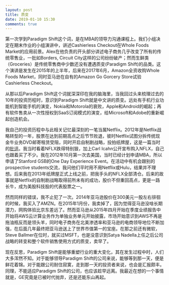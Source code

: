 ```yaml
---
layout: post
title: 质变
date: 2019-01-10 15:30
comments: true
---
```

第一次学到Paradigm Shift这个词，是在MBA的领导力沟通课程上。我们小组决定在期末作业的小组演讲中，讲述Cashierless Checkout在Whole Foods Market的应用前景。Alex在他负责的开头部分讲述电子商务几乎改变了所有的传统零售业，一批如Borders, Circuit City这样的公司纷纷破产；然而生鲜类（Groceries）是传统零售商中少数还没有遭遇质变(Paradigm Shift)的品类。这个演讲是发生在2015年的上半年，后来在2017年6月，Amazon全资收购Whole Foods Market，同时亚马逊在自有的Amazon Go Gorcery Store试验Cashierless Checkout。

从那以后Paradigm Shift这个词就深深印在我的脑海里，当我回过头来梳理过去的10年的投资历程时，意识到Paradigm Shift就是中文讲的质变。远处有手机行业功能机到智能手机的演变，Nokia和Motorola的衰败，Apple和Android的崛起；再有软件售卖从一次性授权到SaaS订阅模式的演变，给Microsoft和Adobe的重新崛起创造机会。

我自己的投资历程中与此相关记忆最深刻的一笔当属Netflix。2012年是Netflix战略转型的一年，股票在达到前期高点之后节节败退，彼时Netflix试图分拆传统现金牛业务DVD邮寄租赁受阻，同时开启自制剧战略，投拍纸牌屋，这是一篇当时的<a href="https://www.forbes.com/sites/jamesmarshallcrotty/2012/05/03/netflix-ceo-reed-hastings-blew-12-billion-in-market-cap-so-why-should-we-listen-to-him-about-education/" rel="nofollow">批评</a>。我当时看着NFLX跌得特别狠，加上Carl Icahn公开宣布购入NFLX，自己也跟着买了不少。我在2012年10月第一次去美国，当时已经计划申请MBA，所以申请了Stanford GSB的One Day Experience Event。在活动中有机会跟别的prospective students交流，我问他们平时用不用Netflix或Hulu，结果并不理想。后来我在2013年纸牌屋正式上线之前，把我手头的NFLX全部清仓。后来的故事就是Netflix的自制剧战略取得前所未有的成功，股价不但重回高点，更是一路长牛，成为美股科技股的代表股票之一。

然而同样的错误，我不止犯了一次。2014年亚马逊股价在300美元一股左右徘徊的时候，我买入了AMZN。在2015年1月份，我卖掉了，因为觉得亚马逊没啥长期潜力，网购体验比京东差远了。然而亚马逊从2015年四月开始在季度业绩报告中开始将AWS云计算业务作为单独业务单元开始披露，市场开始意识到AWS不再是拖油瓶反而是领头羊，同时电子商务在北美渗透率和亚马逊的电商领导地位不断加强，在后面几年最终把亚马逊送上了世界市值第一的宝座。在那之前还有微软，Steve Ballmer在位时，就买过MSFT，也是没意识到Satya Nadella上任之后公司战略的转变和整个软件销售使用方式的质变，卖早了。

现在反思，Paradigm Shift是能够重塑行业的重大变化，其在发生过程中时，人们大多浑然不知。对于能够领导Paradigm Shift的公司来说，能够等到那一天，便是鲜花着锦。对于能跟公司耐住寂寞，走到那一天的投资者来说，也会是汇报颇丰。同理，不能适应Paradigm Shift的公司，也应该趁早远离。我最近在想的一个事情就是，GE究竟是已被时代抛弃，还是还能东山再起。